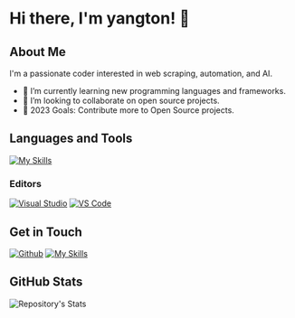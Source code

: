 # Hi there, I'm yangton! 👋

## About Me

I'm a passionate coder interested in web scraping, automation, and AI.

- 🌱 I’m currently learning new programming languages and frameworks.
- 👯 I’m looking to collaborate on open source projects.
- 🥅 2023 Goals: Contribute more to Open Source projects.

## Languages and Tools

[![My Skills](https://skillicons.dev/icons?i=go,python,vscode,docker,git,linux&perline=3)](https://skillicons.dev)

### Editors

[<img src="https://img.shields.io/badge/-Visual%20Studio-5C2D91?style=flat&logo=visual%20studio&logoColor=white" alt="Visual Studio">](https://visualstudio.microsoft.com/)
[<img src="https://img.shields.io/badge/-VS%20Code-007ACC?style=flat&logo=visual%20studio%20code&logoColor=white" alt="VS Code">](https://code.visualstudio.com/)

## Get in Touch

[![Github](https://skillicons.dev/icons?i=github&perline=3)](https://github.com/yangton)
[![My Skills](https://skillicons.dev/icons?i=linkedin&perline=3)](https://www.linkedin.com/in/yangton/)


## GitHub Stats

![Repository's Stats](https://github-readme-stats.vercel.app/api?username=yangton&show_icons=true&theme=radical&bg_color=000000&title_color=8E2DE2&text_color=ffffff&icon_color=8E2DE2)
